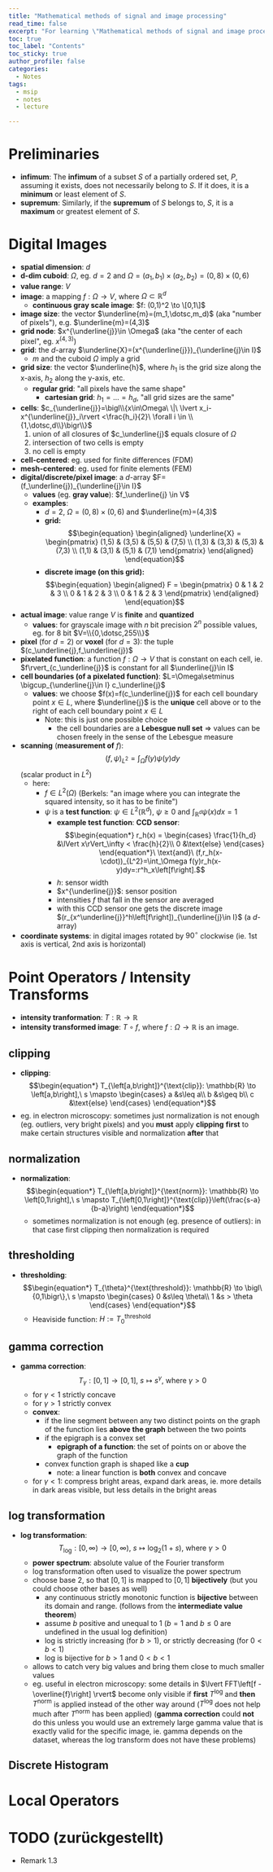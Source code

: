 ```yaml
---
title: "Mathematical methods of signal and image processing"
read_time: false
excerpt: "For learning \"Mathematical methods of signal and image processing\"; content mostly from \"RWTH lecture Mathematical methods of signal and image processing\" by Benjamin Berkels."
toc: true
toc_label: "Contents"
toc_sticky: true
author_profile: false
categories:
  - Notes
tags:
  - msip
  - notes
  - lecture

---
```


# Preliminaries

- **infimum**: The **infimum** of a subset $S$ of a partially ordered set, $P$, assuming it exists, does not necessarily belong to $S$. If it does, it is a **minimum** or least element of $S$.
- **supremum**: Similarly, if the **supremum** of $S$ belongs to, $S$, it is a **maximum** or greatest element of $S$.

# Digital Images

- **spatial dimension**: $d$
- **d-dim cuboid**: $\Omega$, eg. $d=2$ and $\Omega=(a_1,b_1)\times(a_2,b_2)=(0,8)\times(0,6)$
- **value range**: $V$
- **image**: a mapping $f: \Omega \to V$, where $\Omega\subset \mathbb{R}^d$
  - **continuous gray scale image**: $f: (0,1)^2 \to \[0,1\]$
- **image size**: the vector $\underline{m}=(m_1,\dotsc,m_d)$ (aka "number of pixels"), e.g. $\underline{m}=(4,3)$
- **grid node**: $x^{\underline{j}}\in \Omega$ (aka "the center of each pixel", eg. $x^{(4,3)}$)
- **grid**: the $d$-array $\underline{X}=(x^{\underline{j}})_{\underline{j}\in I}$
  - $m$ and the cuboid $\Omega$ imply a grid
- **grid size**: the vector $\underline{h}$, where $h_1$ is the grid size along the x-axis, $h_2$ along the y-axis, etc.
  - **regular grid**: "all pixels have the same shape"
    - **cartesian grid**: $h_1=\dotsc=h_d$, "all grid sizes are the same"
- **cells**: $c_{\underline{j}}=\bigl\\{x\in\Omega\ \|\ \lvert x_i-x^{\underline{j}}_i\rvert <\frac{h_i}{2}\ \forall i \in \\{1,\dotsc,d\\}\bigr\\}$
  1. union of all closures of $c_\underline{j}$ equals closure of $\Omega$
  2. intersection of two cells is empty
  3. no cell is empty
- **cell-centered**: eg. used for finite differences (FDM)
- **mesh-centered**: eg. used for finite elements (FEM)
- **digital/discrete/pixel image**: a $d$-array $F=(f_\underline{j})_{\underline{j}\in I}$
  - **values** (eg. **gray value**): $f_\underline{j} \in V$
  - **examples**:
    - $d=2$, $\Omega = (0,8) \times (0,6)$ and $\underline{m}=(4,3)$
    - **grid:** $$\begin{equation}
                  \begin{aligned}
                    \underline{X} =  
                    \begin{pmatrix}
                      (1,5) & (3,5) & (5,5) & (7,5) \\
                      (1,3) & (3,3) & (5,3) & (7,3) \\
                      (1,1) & (3,1) & (5,1) & (7,1)
                    \end{pmatrix} 
                  \end{aligned}
                  \end{equation}$$
     - **discrete image (on this grid):** $$\begin{equation}
                                            \begin{aligned}
                                              F =  
                                              \begin{pmatrix}
                                                0 & 1 & 2 & 3 \\
                                                0 & 1 & 2 & 3 \\
                                                0 & 1 & 2 & 3
                                              \end{pmatrix} 
                                            \end{aligned}
                                            \end{equation}$$
- **actual image**: value range $V$ is **finite** and **quantized**
  - **values**: for grayscale image with $n$ bit precision $2^n$ possible values, eg. for 8 bit $V=\\{0,\dotsc,255\\}$
- **pixel** (for $d=2$) or **voxel** (for $d=3$): the tuple $(c_\underline{j},f_\underline{j})$
- **pixelated function**: a function $f: \Omega \to V$ that is constant on each cell, ie. $f\rvert_{c_\underline{j}}$ is constant for all $\underline{j}\in I$
- **cell boundaries (of a pixelated function)**: $L=\Omega\setminus \bigcup_{\underline{j}\in I} c_\underline{j}$
  - **values**: we choose $f(x)=f(c_\underline{j})$ for each cell boundary point $x\in L$, where $\underline{j}$ is the **unique** cell above or to the right of each cell boundary point $x\in L$
    - Note: this is just one possible choice
      - the cell boundaries are a **Lebesgue null set** $\Rightarrow$ values can be chosen freely in the sense of the Lebesgue measure
- **scanning** (**measurement of** $f$): $$(f,\psi)_{L^2}=\int_{\Omega} f(y)\psi(y)dy$$ (scalar product in $L^2$)
  - here:
    - $f\in L^2(\Omega)$ (Berkels: "an image where you can integrate the squared intensity, so it has to be finite")
    - $\psi$ is a **test function**: $\psi \in L^2(\mathbb{R}^d)$, $\psi \geq 0$ and $\int_{\mathbb{R}^d}\psi(x)dx=1$
      - **example test function**: **CCD sensor**: $$\begin{equation*}
                                       r_h(x) = \begin{cases}
                                       \frac{1}{h_d} &\lVert x\rVert_\infty < \frac{h}{2}\\
                                       0 &\text{else}
                                       \end{cases}
                                       \end{equation*}\ \text{and}\ (f,r_h(x-\cdot))_{L^2}=\int_\Omega f(y)r_h(x-y)dy=:r^h_x\left[f\right].$$
      - $h$: sensor width
      - $x^{\underline{j}}$: sensor position
      - intensities $f$ that fall in the sensor are averaged
      - with this CCD sensor one gets the discrete image $(r_{x^\underline{j}}^h\left[f\right])_{\underline{j}\in I}$ (a $d$-array)
- **coordinate systems**: in digital images rotated by $90^\circ$ clockwise (ie. 1st axis is vertical, 2nd axis is horizontal)

# Point Operators / Intensity Transforms

- **intensity tranformation**: $T: \mathbb{R} \to \mathbb{R}$
- **intensity transformed image**: $T\circ f$, where $f: \Omega \to \mathbb{R}$ is an image.

## clipping

- **clipping**: $$\begin{equation*} T_{\left[a,b\right]}^{\text{clip}}: \mathbb{R} \to \left[a,b\right],\ s \mapsto \begin{cases}
                                            a &s\leq a\\
                                            b &s\geq b\\
                                            c &\text{else}
                                            \end{cases}
                  \end{equation*}$$
- eg. in electron microscopy: sometimes just normalization is not enough (eg. outliers, very bright pixels) and you **must** apply **clipping** **first** to make certain structures visible and normalization **after** that

## normalization

- **normalization**: $$\begin{equation*} T_{\left[a,b\right]}^{\text{norm}}: \mathbb{R} \to \left[0,1\right],\ s \mapsto T_{\left[0,1\right]}^{\text{clip}}\left(\frac{s-a}{b-a}\right) \end{equation*}$$
  - sometimes normalization is not enough (eg. presence of outliers): in that case first clipping then normalization is required

## thresholding

- **thresholding**: $$\begin{equation*} T_{\theta}^{\text{threshold}}: \mathbb{R} \to \bigl\{0,1\bigr\},\ s \mapsto \begin{cases}
                                    0 &s\leq \theta\\
                                    1 &s > \theta
                                    \end{cases}
                  \end{equation*}$$
  - Heaviside function: $H := T_0^{\text{threshold}}$

## gamma correction

- **gamma correction**: $$\begin{equation*} T_{\gamma}: \left[0,1\right] \to \left[0,1\right],\ s \mapsto s^\gamma \end{equation*},\ \text{where}\ \gamma > 0$$
  - for $\gamma < 1$ strictly concave 
  - for $\gamma > 1$ strictly convex
  - **convex**:
    - if the line segment between any two distinct points on the graph of the function lies **above the graph** between the two points
    - if the epigraph is a convex set
      - **epigraph of a function**: the set of points on or above the graph of the function
    - convex function graph is shaped like a **cup**
      - note: a linear function is **both** convex and concave
  - for $\gamma < 1$: compress bright areas, expand dark areas, ie. more details in dark areas visible, but less details in the bright areas

## log transformation

- **log transformation**: $$\begin{equation*} T_{\log}: \left[0,\infty\right) \to \left[0,\infty\right),\ s \mapsto \log_2(1+s) \end{equation*},\ \text{where}\ \gamma > 0$$
  - **power spectrum**: absolute value of the Fourier transform
  - log transformation often used to visualize the power spectrum
  - choose base $2$, so that $\left[0,1\right]$ is mapped to $\left[0,1\right]$ **bijectively** (but you could choose other bases as well)
    - any continuous strictly monotonic function is **bijective** between its domain and range. (follows from the **intermediate value theorem**)
    - assume $b$ positive and unequal to 1 ($b=1$ and $b\leq 0$ are undefined in the usual log definition)
    - log is strictly increasing (for $b > 1$), or strictly decreasing (for $0 < b < 1$)
    - log is bijective for $b > 1$ and $0 < b < 1$
  - allows to catch very big values and bring them close to much smaller values
  - eg. useful in electron microscopy: some details in $\lvert FFT\left[f - \overline{f}\right] \rvert$ become only visible if **first** $T^{\log}$ and **then** $T^{\text{norm}}$ is applied instead of the other way around ($T^{\log}$ does not help much after $T^{\text{norm}}$ has been applied) (**gamma correction** could **not** do this unless you would use an extremely large gamma value that is exactly valid for the specific image, ie. gamma depends on the dataset, whereas the log transform does not have these problems)

## Discrete Histogram


# Local Operators

# TODO (zurückgestellt)

- Remark 1.3
